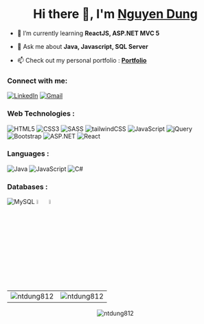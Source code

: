<h1 align="center">Hi there 👋, I'm <a href="http://www.nguyenthanhdung.ga/" target="_blank"> Nguyen Dung </a></h1>

- 🌱 I’m currently learning **ReactJS, ASP.NET MVC 5**

- 💬 Ask me about **Java, Javascript, SQL Server**

- 📫 Check out my personal portfolio : **<a href="http://www.nguyenthanhdung.ga/" target="_blank">Portfolio</a>**


<h3 align="left">Connect with me:</h3>
<div align="left">
  <a href="https://www.linkedin.com/in/nguy%E1%BB%85n-d%C5%A9ng-89b75819a/"><img alt="LinkedIn" src="https://img.shields.io/badge/linkedin-%230077B5.svg?style=for-the-badge&logo=linkedin&logoColor=white"/></a>
  <a href="mailto:ntdung8124@gmail.com"><img alt="Gmail" src="https://img.shields.io/badge/Gmail-D14836?style=for-the-badge&logo=gmail&logoColor=white"/></a>
</div>

<h3 align="left">Web Technologies :</h3>
<div align="left">
  <img alt="HTML5" src="https://img.shields.io/badge/html5-%23E34F26.svg?style=for-the-badge&logo=html5&logoColor=white"/>
  <img alt="CSS3" src="https://img.shields.io/badge/css3-%231572B6.svg?style=for-the-badge&logo=css3&logoColor=white"/> 
  <img alt="SASS" src="https://img.shields.io/badge/Sass-CC6699?style=for-the-badge&logo=sass&logoColor=white"/>
  <img alt="tailwindCSS" src="https://img.shields.io/badge/Tailwind_CSS-38B2AC?style=for-the-badge&logo=tailwind-css&logoColor=white"/>
  <img alt="JavaScript" src="https://img.shields.io/badge/javascript-%23323330.svg?style=for-the-badge&logo=javascript&logoColor=%23F7DF1E"/> 
  <img alt="jQuery" src="https://img.shields.io/badge/jquery-%230769AD.svg?style=for-the-badge&logo=jquery&logoColor=white"/> 
  <img alt="Bootstrap" src="https://img.shields.io/badge/bootstrap-%23563D7C.svg?style=for-the-badge&logo=bootstrap&logoColor=white"/> 
  <img alt="ASP.NET" src="https://img.shields.io/badge/.NET-5C2D91?style=for-the-badge&logo=.net&logoColor=white"/>
  <img alt="React" src="https://img.shields.io/badge/react-%2320232a.svg?style=for-the-badge&logo=react&logoColor=%2361DAFB"/>  
</div>

<h3 align="left">Languages :</h3>
<div align="left">
  <img alt="Java" src="https://img.shields.io/badge/java-%23ED8B00.svg?style=for-the-badge&logo=java&logoColor=white"/>
  <img alt="JavaScript" src="https://img.shields.io/badge/javascript-%23323330.svg?style=for-the-badge&logo=javascript&logoColor=%23F7DF1E"/> 
  <img alt="C#" src ="https://img.shields.io/badge/C%23-239120?style=for-the-badge&logo=c-sharp&logoColor=white"/>
</div>

<h3 align="left">Databases :</h3>
<div align="left">
  <img alt="MySQL" src="https://img.shields.io/badge/mysql-%2300f.svg?style=for-the-badge&logo=mysql&logoColor=white"/>
  <img alt="SQLServer" src="https://www.svgrepo.com/show/303229/microsoft-sql-server-logo.svg" width="5%"/>
  <img alt="Oracle" src="https://upload.wikimedia.org/wikipedia/commons/thumb/3/38/AWS_Simple_Icons_Database_Amazon_RDS_Oracle_DB_Instance.svg/1200px-AWS_Simple_Icons_Database_Amazon_RDS_Oracle_DB_Instance.svg.png"  width="5%"/>
</div>


<table>
  <tr>
    <td><img src="https://github-readme-stats.vercel.app/api?username=ntdung812&show_icons=true&theme=dark&locale=en" alt="ntdung812" /></td>
    <td><img src="https://github-readme-stats.vercel.app/api/top-langs?username=ntdung812&show_icons=true&theme=dark&locale=en&layout=compact" alt="ntdung812" /></td>
  </tr>
</table>

<div align="center">
<p><img align="center" src="https://github-readme-streak-stats.herokuapp.com/?user=ntdung812&theme=dark" alt="ntdung812" /></p>
  </div>
